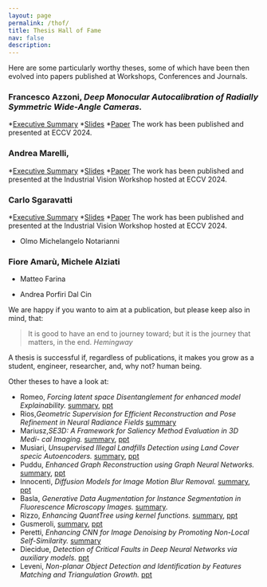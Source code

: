 ```yaml
---
layout: page
permalink: /thof/
title: Thesis Hall of Fame
nav: false
description: 
---
```

Here are some particularly worthy theses, some of which have been then evolved into papers published at Workshops, Conferences and Journals.



### Francesco Azzoni, _Deep Monocular Autocalibration of Radially Symmetric Wide-Angle Cameras._
*[Executive Summary]()
*[Slides]()
*[Paper]()
The work has been published and presented at ECCV 2024.

### Andrea Marelli,
*[Executive Summary]()
*[Slides]()
*[Paper]()
The work has been published and presented at the Industrial Vision Workshop hosted at ECCV 2024.

### Carlo Sgaravatti
*[Executive Summary]()
*[Slides]()
*[Paper]()
The work has been published and presented at the Industrial Vision Workshop hosted at ECCV 2024.

* Olmo Michelangelo Notarianni
### Fiore Amarù, Michele Alziati
* Matteo Farina

* Andrea Porfiri Dal Cin



We are happy if you wanto to aim at a publication, but please keep also in mind, that:

> It is good to have an end to journey toward; but it is the journey that matters, in the end. _Hemingway_

A thesis is successful if, regardless of publications, it makes you grow as a student, engineer, researcher, and, why not? human being.




Other theses to have a look at:

* Romeo, _Forcing latent space Disentanglement for enhanced model Explainability._ [summary](https://www.dropbox.com/scl/fi/a11svgvqudkv9aeh6ggvi/Thesis.pdf?rlkey=wjknv1flrybvm3nkxbo5em1ub&dl=0), [ppt](https://www.dropbox.com/scl/fi/leotn6igx7hj4e83c4oal/slides-Federico-Romeo_final.pptx?rlkey=ihwklfqdreundl8t7f4ey7fl6&dl=0)
* Rios,_Geometric Supervision for Efficient Reconstruction and Pose Refinement in Neural Radiance Fields_ [summary](https://www.dropbox.com/scl/fi/kawfljy558gcdl8ajhesi/nerf_executive_summary_19_09.pdf?rlkey=wokvaxpl3mgktqfiyuxw6f7r9&dl=0)
* Mariusz,_SE3D: A Framework for Saliency Method Evaluation in 3D Medi- cal Imaging._ [summary](https://www.dropbox.com/scl/fi/91tjqnr3frn3jovr0anf9/2023_07_Wisniewski_Executive_Summary_02.pdf?rlkey=zkqg21mv9wjmxlkf30izbttgo&dl=0), [ppt](https://www.dropbox.com/scl/fi/t4xzn5smrztyks8sf9nin/2023_07_Wisniewski_Thesis_Presentation.pptx?rlkey=735sbzuge592yrrda6w1qeu7q&dl=0)
* Musiari, _Unsupervised Illegal Landfills Detection using Land Cover specic Autoencoders._ [summary](https://www.dropbox.com/scl/fi/y3r284dpy4fmof3efkp5v/2023_10_Musiari_executive.pdf?rlkey=lu2ewdej92yk1dwazejssr9uz&dl=0), [ppt](https://www.dropbox.com/scl/fi/rmhmn2xrv5ff4wqfo4gcb/Musiari_presentazione_5102023.pdf?rlkey=hxyb61wrd5iz2oo7edpldptxi&dl=0)
* Puddu, _Enhanced Graph Reconstruction using Graph Neural Networks._ [summary](https://www.dropbox.com/scl/fi/j0t4zpd92ccu617yb5xst/2023_05_puddu_summary_02.pdf?rlkey=wzkimf9l91bl4gkq8touh0ljp&dl=0), [ppt](https://www.dropbox.com/scl/fi/v8cv66v9hdiep6lsv4wyr/slides_puddu_finali.pdf?rlkey=iq6ax6es8qka3js2ew92zjyf4&dl=0)
* Innocenti, _Diffusion Models for Image Motion Blur Removal._ [summary](https://www.dropbox.com/scl/fi/vf6fr6g1tq9ynoq69zxkc/2023_07_Innocenti_Executive_Summary-1.pdf?rlkey=cybta4rk3o3cjmrtxke1ecmxh&dl=0), [ppt](https://www.dropbox.com/scl/fi/xttg7zz8cnqy2oedfjljh/slides_final.pdf?rlkey=6ac0xvrci1zt6a623vad79rm7&dl=0)
* Basla, _Generative Data Augmentation for Instance Segmentation in Fluorescence Microscopy Images._ [summary](https://www.dropbox.com/scl/fi/0nmm4wrhu54whz6xnqa65/2023_05_Basla_ExecutiveSummary_02.pdf?rlkey=tmg3jknubse6b6gb2hlvahnux&dl=0).
* Rizzo, _Enhancing QuantTree using kernel functions._ [summary](https://www.dropbox.com/scl/fi/9od8o2x808knojfjmjbni/Kernel_QuantTree___Paolo_Rizzo___Executive_Summary_final.pdf?rlkey=h8yap6fx4gus1v3c6htqtkv33&dl=0), [ppt](https://www.dropbox.com/scl/fi/40urjpf25uuyuhnfy8ivu/Enhancing-QuantTree-using-kernel-functions-Rizzo-Paolo.pptx?rlkey=i0se3sp5h7gzr97emsh0t5hot&dl=0)
* Gusmeroli, [summary](https://www.dropbox.com/scl/fi/3k651gkckm4k4tb4g721h/Executive_Summary-Stefano-gusmeroli.pdf?rlkey=yvp8wtzm1jjj4n8ryww3h2ukg&dl=0), [ppt](https://www.dropbox.com/scl/fi/rlorfda92a3c7f6cgqj3r/Presentation_Thesis-7_221215_180215.pdf?rlkey=olbwgtf2dmpkd0pkac7zououn&dl=0)
* Peretti, _Enhancing CNN for Image Denoising by Promoting Non-Local Self-Similarity._ [summary](https://www.dropbox.com/scl/fi/p4q6nc5ef1itfa4m74zvw/executive_summary.pdf?rlkey=lbf0qkobwp7192m1k0m88f7v6&dl=0)
* Diecidue, _Detection of Critical Faults in Deep Neural Networks via auxiliary models._  [ppt](https://www.dropbox.com/scl/fi/8onpcqkxe17jzxnuzjdiv/Detection-of-Critical-Faults-in-Deep-Neural-Networks-1.pdf?rlkey=rjngpe1xjyif9eqk0e6wy2nz6&dl=0) 
* Leveni, _Non-planar Object Detection and Identification by Features Matching and Triangulation Growth._ [ppt](https://www.dropbox.com/scl/fi/b98pjt6jlsvljnoq83aoa/2018_Thesis_Presentation.pdf?rlkey=ywp4c1gp7pwp290v2q25vq6b3&dl=0)